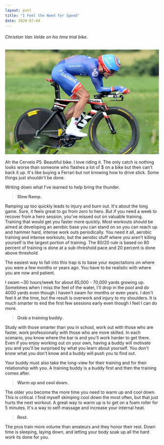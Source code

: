 ```yaml
---
layout: post
title: "I Feel the Need for Speed"
date: 2020-07-04
---
```


<h6>Christian Van Velde on his time trial bike.</h6>
<p><img src="/static/img/cervelo.jpg" width="650"/></p>

						
<p>
Ah the Cervelo P5.  Beautiful bike.  I love riding it. The only catch is nothing looks worse than someone who flashes a lot of $ on a bike but then can't back it up.  It's like
buying a Ferrari but not knowing how to drive stick.  Some things just shouldn't be done.     
</p>

<p>
Writing down what I've learned to help bring the thunder.  
</p>

<blockquote>
    <p><b>Slow Ramp.</b></p>
</blockquote>

<p>  
Ramping up too quickly leads to injury and burn out.  It's about the long game.  Sure, it feels
great to go from zero to hero.  But if you need a week to recover from a hero session, you've missed out on valuable training.  Training that would get you faster more quickly.  Most workouts should be aimed at developing an aerobic base you can stand on so you can reach up and hammer hard, intense work outs periodically.  You need it all, aerobic training and intense workouts, but the aerobic stuff where you aren't killing yourself is the largest portion of training.  The 80/20 rule is based on 80 percent of training is done at a sub-threshold pace and 20 percent is done above threshold.
</p>

<p>  
The easiest way to fall into this trap is to base your expectations on where you were a few months or years ago.  You have to be realistic with where you are now and patient.   
</p>
<p>    
</p>
<p> I swam ~30 hours/week for about 65,000 - 70,000 yards growing up.  Sometimes when I miss the feel of the water, I'll drop in the pool and do 4000 yards even though I haven't swam for months or even years.  I don't feel it at the time, but the result is overwork and injury to my shoulders. It is much smarter to end the first few sessions early even though I feel I can do more.   
</p>

<blockquote>
    <p><b>Grab a training buddy.</b></p>
</blockquote>

<p>  
Study with those smarter than you in school, work out with those who are faster, work professionally with those who are more skilled.  In each scenario, you know where the bar is and you'll work harder to get there. Even if you enjoy working out on your own, having a buddy will motivate you and you'll be surprised by what you learn about yourself.  You don't know what you don't know and a buddy will push you to find out.    
</p>
<p>
Your buddy must also take the long-view for their training and for their relationship with you. A training buddy is a 
buddy first and then the training comes after.
</p>
<blockquote>
    <p><b>Warm up and cool down.</b></p>
</blockquote>

<p>  
The older you become the more time you need to warm up and cool down.  This is critical.  I find myself skimping cool down the most often, but that just hurts the next workout. A great way to warm up is to get on a foam roller for 5 minutes.  It's a way to self-massage and increase your internal heat.    
</p>

<blockquote>
    <p><b>Rest.</b></p>
</blockquote>

<p>  
The pros train more volume than amateurs and they honor their rest.  Down time is sleeping, laying down, and letting your body soak up all the hard work its done for you.      
</p>
